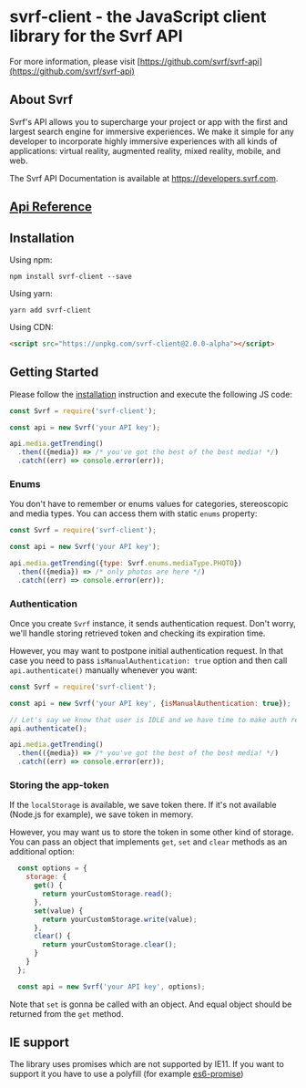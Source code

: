 # svrf-client - the JavaScript client library for the Svrf API

For more information, please visit [https://github.com/svrf/svrf-api](https://github.com/svrf/svrf-api)

## About Svrf

Svrf's API allows you to supercharge your project or app with the first and largest search engine for immersive experiences. We make it simple for any developer to incorporate highly immersive experiences with all kinds of applications: virtual reality, augmented reality, mixed reality, mobile, and web.

The Svrf API Documentation is available at <https://developers.svrf.com>.

## [Api Reference](https://github.com/Svrf/svrf-javascript-client/blob/master/docs/Api.md)

## Installation

Using npm:

```shell
npm install svrf-client --save
```

Using yarn:

```shell
yarn add svrf-client
```

Using CDN:
```html
<script src="https://unpkg.com/svrf-client@2.0.0-alpha"></script>
```

## Getting Started

Please follow the [installation](#installation) instruction and execute the following JS code:

```javascript
const Svrf = require('svrf-client');

const api = new Svrf('your API key');

api.media.getTrending()
  .then(({media}) => /* you've got the best of the best media! */)
  .catch((err) => console.error(err));

```

### Enums

You don't have to remember or enums values for categories, stereoscopic and media types. You can access them with static `enums` property:

```javascript
const Svrf = require('svrf-client');

const api = new Svrf('your API key');

api.media.getTrending({type: Svrf.enums.mediaType.PHOTO})
  .then(({media}) => /* only photos are here */)
  .catch((err) => console.error(err));
```

### Authentication

Once you create `Svrf` instance, it sends authentication request. Don't worry, we'll handle storing retrieved token and checking its expiration time.

However, you may want to postpone initial authentication request. In that case you need to pass `isManualAuthentication: true` option and then call `api.authenticate()` manually whenever you want:

```javascript
const Svrf = require('svrf-client');

const api = new Svrf('your API key', {isManualAuthentication: true});

// Let's say we know that user is IDLE and we have time to make auth request.
api.authenticate();

api.media.getTrending()
  .then(({media}) => /* you've got the best of the best media! */)
  .catch((err) => console.error(err));
```

### Storing the app-token

If the `localStorage` is available, we save token there. If it's not available (Node.js for example), we save token in memory.

However, you may want us to store the token in some other kind of storage. You can pass an object that implements `get`, `set` and `clear` methods as an additional option:

```javascript
  const options = {
    storage: {
      get() {
        return yourCustomStorage.read();
      },
      set(value) {
        return yourCustomStorage.write(value);
      },
      clear() {
        return yourCustomStorage.clear();
      }
    }
  };

  const api = new Svrf('your API key', options);
```

Note that `set` is gonna be called with an object. And equal object should be returned from the `get` method.

## IE support

The library uses promises which are not supported by IE11. If you want to support it you have to use a polyfill (for example [es6-promise](https://github.com/stefanpenner/es6-promise))
